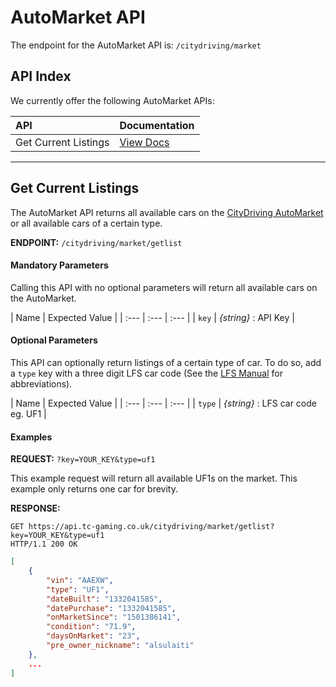 # AutoMarket API

The endpoint for the AutoMarket API is: `/citydriving/market`

## API Index

We currently offer the following AutoMarket APIs:

| API | Documentation |
| :--- | :--- |
| Get Current Listings | [View Docs](#get-current-listings) |

---

## Get Current Listings

The AutoMarket API returns all available cars on the [CityDriving AutoMarket](https://world.city-driving.co.uk/?page=market) or all available cars of a certain type.

**ENDPOINT:** `/citydriving/market/getlist`

#### Mandatory Parameters

Calling this API with no optional parameters will return all available cars on the AutoMarket.

| Name | Expected Value |
| :--- | :--- | :--- |
| `key` | _{string}_ : API Key |

#### Optional Parameters

This API can optionally return listings of a certain type of car. To do so, add a `type` key with a three digit LFS car code (See the [LFS Manual](https://en.lfsmanual.net/wiki/Cars) for abbreviations). 

| Name | Expected Value |
| :--- | :--- | :--- |
| `type` | _{string}_ :  LFS car code eg. UF1 |

#### Examples

**REQUEST:** `?key=YOUR_KEY&type=uf1`

This example request will return all available UF1s on the market. This example only returns one car for brevity.

**RESPONSE:**
```shell
GET https://api.tc-gaming.co.uk/citydriving/market/getlist?key=YOUR_KEY&type=uf1
HTTP/1.1 200 OK
```
```json
[
    {
        "vin": "AAEXW",
        "type": "UF1",
        "dateBuilt": "1332041585",
        "datePurchase": "1332041585",
        "onMarketSince": "1501386141",
        "condition": "71.9",
        "daysOnMarket": "23",
        "pre_owner_nickname": "alsulaiti"
    },
    ...
]
```